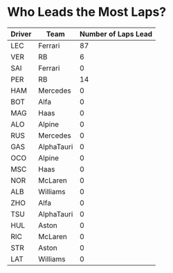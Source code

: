 # Who Leads the Most Laps?
| Driver | Team       | Number of Laps Lead |
| ------ | ---------- | ------------------- |
| LEC    | Ferrari    | 87                  |
| VER    | RB         | 6                   |
| SAI    | Ferrari    | 0                   |
| PER    | RB         | 14                  |
| HAM    | Mercedes   | 0                   |
| BOT    | Alfa       | 0                   |
| MAG    | Haas       | 0                   |
| ALO    | Alpine     | 0                   |
| RUS    | Mercedes   | 0                   |
| GAS    | AlphaTauri | 0                   |
| OCO    | Alpine     | 0                   |
| MSC    | Haas       | 0                   |
| NOR    | McLaren    | 0                   |
| ALB    | Williams   | 0                   |
| ZHO    | Alfa       | 0                   |
| TSU    | AlphaTauri | 0                   |
| HUL    | Aston      | 0                   |
| RIC    | McLaren    | 0                   |
| STR    | Aston      | 0                   |
| LAT    | Williams   | 0                   |
